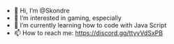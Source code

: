 - 👋 Hi, I’m @Skondre
- 👀 I’m interested in gaming, especially
- 🌱 I’m currently learning how to code with Java Script
- 📫 How to reach me: https://discord.gg/ttyyVdSxPB

<!---
Skondre/Skondre is a ✨ special ✨ repository because its `README.md` (this file) appears on your GitHub profile.
You can click the Preview link to take a look at your changes.
--->
